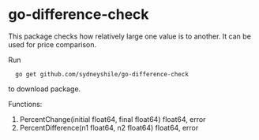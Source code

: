 # go-difference-check

This package checks how relatively large one value is to another. 
It can be used for price comparison.

Run 
```
  go get github.com/sydneyshile/go-difference-check
```
to download package. 

Functions:

1. PercentChange(initial float64, final float64) float64, error
2. PercentDifference(n1 float64, n2 float64) float64, error